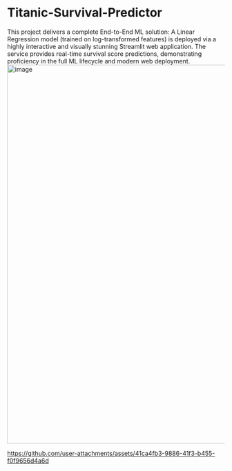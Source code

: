 # Titanic-Survival-Predictor
This project delivers a complete End-to-End ML solution: A Linear Regression model (trained on log-transformed features) is deployed via a highly interactive and visually stunning Streamlit web application. The service provides real-time survival score predictions, demonstrating proficiency in the full ML lifecycle and modern web deployment.
<img width="1902" height="879" alt="image" src="https://github.com/user-attachments/assets/a71f4332-a97c-41db-8c57-9a0c350087f0" />


https://github.com/user-attachments/assets/41ca4fb3-9886-41f3-b455-f0f9656d4a6d

